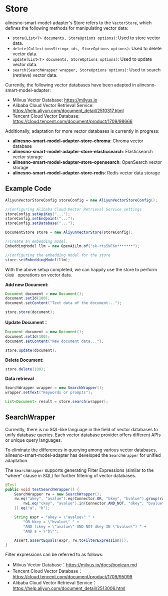 # Store

alinesno-smart-model-adapter's Store refers to the ` VectorStore `, which defines the following methods for manipulating vector data:

- `store(List<T> documents, StoreOptions options)`: Used to store vector data.
- `delete(Collection<String> ids, StoreOptions options)`: Used to delete vector data.
- `update(List<T> documents, StoreOptions options)`: Used to update vector data.
- `search(SearchWrapper wrapper, StoreOptions options)`: Used to search (retrieve) vector data.

Currently, the following vector databases have been adapted in alinesno-smart-model-adapter:


- Milvus Vector Database: https://milvus.io
- Alibaba Cloud Vector Retrieval Service: https://help.aliyun.com/document_detail/2510317.html
- Tencent Cloud Vector Database: https://cloud.tencent.com/document/product/1709/98666

Additionally, adaptation for more vector databases is currently in progress:

- **alinesno-smart-model-adapter-store-chroma**: Chroma vector database
- **alinesno-smart-model-adapter-store-elasticsearch**: Elasticsearch vector storage
- **alinesno-smart-model-adapter-store-opensearch**: OpenSearch vector storage
- **alinesno-smart-model-adapter-store-redis**: Redis vector data storage

## Example Code

```java
AliyunVectorStoreConfig storeConfig = new AliyunVectorStoreConfig();

//Configuring Alibaba Cloud Vector Retrieval Service settings
storeConfig.setApiKey("...");
storeConfig.setEndpoint("...");
storeConfig.setDatabase("...");

DocumentStore store = new AliyunVectorStore(storeConfig);

//Create an embedding model，
EmbeddingModel llm = new OpenAiLlm.of("sk-rts5NF6n*******");

//Configuring the embedding model for the store
store.setEmbeddingModel(llm);
```

With the above setup completed, we can happily use the store to perform  `CRUD ` operations on vector data.

**Add new Document:**

```java
Document document = new Document();
document.setId(100);
document.setContent("Text data of the document...");

store.store(document);
```

**Update Document：**

```java
Document document = new Document();
document.setId(100);
document.setContent("New document data...");

store.update(document);
```

**Delete Document:**

```java
store.delete(100);
```

**Data retrieval**

```java
SearchWrapper wrapper = new SearchWrapper();
wrapper.setText("Keywords or prompts");

List<Document> result = store.search(wrapper);
```

## SearchWrapper


Currently, there is no SQL-like language in the field of vector databases to unify database queries. Each vector database provider offers different APIs or unique query languages.

To eliminate the differences in querying among various vector databases, alinesno-smart-model-adapter has developed the `SearchWrapper` for unified adaptation.

The `SearchWrapper` supports generating Filter Expressions (similar to the "where" clause in SQL) for further filtering of vector databases.

```java
@Test
public void testSearchWrapper() {
    SearchWrapper rw = new SearchWrapper();
    rw.eq("akey", "avalue").eq(Connector.OR, "bkey", "bvalue").group(rw1 -> {
        rw1.eq("ckey", "avalue").in(Connector.AND_NOT, "dkey", "bvalue");
    }).eq("a", "b");

    String expr = "akey = \"avalue\" " +
        "OR bkey = \"bvalue\" " +
        "AND (ckey = \"avalue\" AND NOT dkey IN \"bvalue\") " +
        "AND a = \"b\"";

    Assert.assertEquals(expr, rw.toFilterExpression());
}
```

Filter expressions can be referred to as follows:

- Milvus Vector Database：https://milvus.io/docs/boolean.md
- Tencent Cloud Vector Database：https://cloud.tencent.com/document/product/1709/95099
- Alibaba Cloud Vector Retrieval Service：https://help.aliyun.com/document_detail/2513006.html


